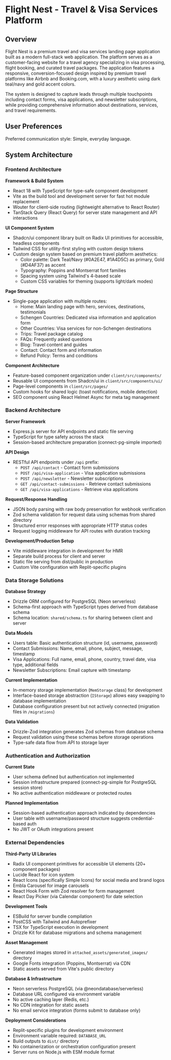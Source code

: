 # Flight Nest - Travel & Visa Services Platform

## Overview

Flight Nest is a premium travel and visa services landing page application built as a modern full-stack web application. The platform serves as a customer-facing website for a travel agency specializing in visa processing, flight booking, and curated travel packages. The application features a responsive, conversion-focused design inspired by premium travel platforms like Airbnb and Booking.com, with a luxury aesthetic using dark teal/navy and gold accent colors.

The system is designed to capture leads through multiple touchpoints including contact forms, visa applications, and newsletter subscriptions, while providing comprehensive information about destinations, services, and travel requirements.

## User Preferences

Preferred communication style: Simple, everyday language.

## System Architecture

### Frontend Architecture

**Framework & Build System**
- React 18 with TypeScript for type-safe component development
- Vite as the build tool and development server for fast hot module replacement
- Wouter for client-side routing (lightweight alternative to React Router)
- TanStack Query (React Query) for server state management and API interactions

**UI Component System**
- Shadcn/ui component library built on Radix UI primitives for accessible, headless components
- Tailwind CSS for utility-first styling with custom design tokens
- Custom design system based on premium travel platform aesthetics:
  - Color palette: Dark Teal/Navy (#0A2E47, #1A4D5C) as primary, Gold (#D4AF37) as accent
  - Typography: Poppins and Montserrat font families
  - Spacing system using Tailwind's 4-based scale
  - Custom CSS variables for theming (supports light/dark modes)

**Page Structure**
- Single-page application with multiple routes:
  - Home: Main landing page with hero, services, destinations, testimonials
  - Schengen Countries: Dedicated visa information and application form
  - Other Countries: Visa services for non-Schengen destinations
  - Trips: Travel package catalog
  - FAQs: Frequently asked questions
  - Blog: Travel content and guides
  - Contact: Contact form and information
  - Refund Policy: Terms and conditions

**Component Architecture**
- Feature-based component organization under `client/src/components/`
- Reusable UI components from Shadcn/ui in `client/src/components/ui/`
- Page-level components in `client/src/pages/`
- Custom hooks for shared logic (toast notifications, mobile detection)
- SEO component using React Helmet Async for meta tag management

### Backend Architecture

**Server Framework**
- Express.js server for API endpoints and static file serving
- TypeScript for type safety across the stack
- Session-based architecture preparation (connect-pg-simple imported)

**API Design**
- RESTful API endpoints under `/api` prefix:
  - `POST /api/contact` - Contact form submissions
  - `POST /api/visa-application` - Visa application submissions
  - `POST /api/newsletter` - Newsletter subscriptions
  - `GET /api/contact-submissions` - Retrieve contact submissions
  - `GET /api/visa-applications` - Retrieve visa applications

**Request/Response Handling**
- JSON body parsing with raw body preservation for webhook verification
- Zod schema validation for request data using schemas from shared directory
- Structured error responses with appropriate HTTP status codes
- Request logging middleware for API routes with duration tracking

**Development/Production Setup**
- Vite middleware integration in development for HMR
- Separate build process for client and server
- Static file serving from dist/public in production
- Custom Vite configuration with Replit-specific plugins

### Data Storage Solutions

**Database Strategy**
- Drizzle ORM configured for PostgreSQL (Neon serverless)
- Schema-first approach with TypeScript types derived from database schema
- Schema location: `shared/schema.ts` for sharing between client and server

**Data Models**
- Users table: Basic authentication structure (id, username, password)
- Contact Submissions: Name, email, phone, subject, message, timestamp
- Visa Applications: Full name, email, phone, country, travel date, visa type, additional fields
- Newsletter Subscriptions: Email capture with timestamp

**Current Implementation**
- In-memory storage implementation (`MemStorage` class) for development
- Interface-based storage abstraction (`IStorage`) allows easy swapping to database implementation
- Database configuration present but not actively connected (migration files in `/migrations`)

**Data Validation**
- Drizzle-Zod integration generates Zod schemas from database schema
- Request validation using these schemas before storage operations
- Type-safe data flow from API to storage layer

### Authentication and Authorization

**Current State**
- User schema defined but authentication not implemented
- Session infrastructure prepared (connect-pg-simple for PostgreSQL session store)
- No active authentication middleware or protected routes

**Planned Implementation**
- Session-based authentication approach indicated by dependencies
- User table with username/password structure suggests credential-based auth
- No JWT or OAuth integrations present

### External Dependencies

**Third-Party UI Libraries**
- Radix UI component primitives for accessible UI elements (20+ component packages)
- Lucide React for icon system
- React Icons (specifically Simple Icons) for social media and brand logos
- Embla Carousel for image carousels
- React Hook Form with Zod resolver for form management
- React Day Picker (via Calendar component) for date selection

**Development Tools**
- ESBuild for server bundle compilation
- PostCSS with Tailwind and Autoprefixer
- TSX for TypeScript execution in development
- Drizzle Kit for database migrations and schema management

**Asset Management**
- Generated images stored in `attached_assets/generated_images/` directory
- Google Fonts integration (Poppins, Montserrat) via CDN
- Static assets served from Vite's public directory

**Database & Infrastructure**
- Neon serverless PostgreSQL (via @neondatabase/serverless)
- Database URL configured via environment variable
- No active caching layer (Redis, etc.)
- No CDN integration for static assets
- No email service integration (forms submit to database only)

**Deployment Considerations**
- Replit-specific plugins for development environment
- Environment variable required: `DATABASE_URL`
- Build outputs to `dist/` directory
- No containerization or orchestration configuration present
- Server runs on Node.js with ESM module format